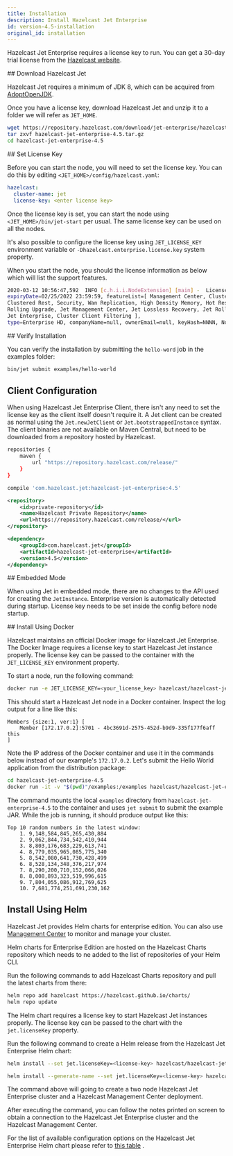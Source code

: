 ```yaml
---
title: Installation
description: Install Hazelcast Jet Enterprise
id: version-4.5-installation
original_id: installation
---
```


Hazelcast Jet Enterprise requires a license key to run. You can get a
30-day trial license from the [Hazelcast website](https://hazelcast.com/download).

## Download Hazelcast Jet

Hazelcast Jet requires a minimum of JDK 8, which can be acquired from
[AdoptOpenJDK](https://adoptopenjdk.net/).

Once you have a license key, download Hazelcast Jet and unzip it to a
folder we will refer as `JET_HOME`.

```bash
wget https://repository.hazelcast.com/download/jet-enterprise/hazelcast-jet-enterprise-4.5.tar.gz
tar zxvf hazelcast-jet-enterprise-4.5.tar.gz
cd hazelcast-jet-enterprise-4.5
```

## Set License Key

Before you can start the node, you will need to set the license key. You
can do this by editing `<JET_HOME>/config/hazelcast.yaml`:

```yaml
hazelcast:
  cluster-name: jet
  license-key: <enter license key>
```

Once the license key is set, you can start the node using
`<JET_HOME>/bin/jet-start` per usual. The same license key can be used
on all the nodes.

It's also possible to configure the license key using `JET_LICENSE_KEY`
environment variable or `-Dhazelcast.enterprise.license.key` system
property.

When you start the node, you should the license information as below which
will list the support features.

```bash
2020-03-12 10:56:47,592  INFO [c.h.i.i.NodeExtension] [main] -  License{allowedNumberOfNodes=8,
expiryDate=02/25/2022 23:59:59, featureList=[ Management Center, Clustered JMX,
Clustered Rest, Security, Wan Replication, High Density Memory, Hot Restart,
Rolling Upgrade, Jet Management Center, Jet Lossless Recovery, Jet Rolling Job Upgrade,
Jet Enterprise, Cluster Client Filtering ],
type=Enterprise HD, companyName=null, ownerEmail=null, keyHash=NNNN, No Version Restriction}
```

## Verify Installation

You can verify the installation by submitting the `hello-word` job in
the examples folder:

```bash
bin/jet submit examples/hello-world
```

## Client Configuration

When using Hazelcast Jet Enterprise Client, there isn't any need to set
the license key as the client itself doesn't require it. A Jet client
can be created as normal using the `Jet.newJetClient` or
`Jet.bootstrappedInstance` syntax. The client binaries are not available
on Maven Central, but need to be downloaded from a repository hosted by
Hazelcast.

<!--DOCUSAURUS_CODE_TABS-->

<!--Gradle-->

```bash
repositories {
    maven {
        url "https://repository.hazelcast.com/release/"
    }
}

compile 'com.hazelcast.jet:hazelcast-jet-enterprise:4.5'
```

<!--Maven-->

```xml
<repository>
    <id>private-repository</id>
    <name>Hazelcast Private Repository</name>
    <url>https://repository.hazelcast.com/release/</url>
</repository>

<dependency>
    <groupId>com.hazelcast.jet</groupId>
    <artifactId>hazelcast-jet-enterprise</artifactId>
    <version>4.5</version>
</dependency>
```

<!--END_DOCUSAURUS_CODE_TABS-->

## Embedded Mode

When using Jet in embedded mode, there are no changes to the API used
for creating the `JetInstance`. Enterprise version is automatically
detected during startup. License key needs to be set inside the config
before node startup.

## Install Using Docker

Hazelcast maintains an official Docker image for Hazelcast Jet
 Enterprise. The Docker Image requires a license key to start Hazelcast
 Jet instance properly. The license key can be passed to the container
 with the `JET_LICENSE_KEY` environment property.

To start a node, run the following command:

```bash
docker run -e JET_LICENSE_KEY=<your_license_key> hazelcast/hazelcast-jet-enterprise
```

This should start a Hazelcast Jet node in a Docker container. Inspect
the log output for a line like this:

```text
Members {size:1, ver:1} [
    Member [172.17.0.2]:5701 - 4bc3691d-2575-452d-b9d9-335f177f6aff this
]
```

Note the IP address of the Docker container and use it in the commands
below instead of our example's `172.17.0.2`. Let's submit the Hello
World application from the distribution package:

```bash
cd hazelcast-jet-enterprise-4.5
docker run -it -v "$(pwd)"/examples:/examples hazelcast/hazelcast-jet-enterprise jet -t 172.17.0.2 submit /examples/hello-world.jar
```

The command mounts the local `examples` directory from `hazelcast-jet-enterprise-4.5`
to the container and uses `jet submit` to submit the example JAR. While
the job is running, it should produce output like this:

```text
Top 10 random numbers in the latest window:
    1. 9,148,584,845,265,430,884
    2. 9,062,844,734,542,410,944
    3. 8,803,176,683,229,613,741
    4. 8,779,035,965,085,775,340
    5. 8,542,080,641,730,428,499
    6. 8,528,134,348,376,217,974
    7. 8,290,200,710,152,066,026
    8. 8,008,893,323,519,996,615
    9. 7,804,055,086,912,769,625
    10. 7,681,774,251,691,230,162
```

## Install Using Helm

Hazelcast Jet provides Helm charts for enterprise edition. You can also
use [Management Center](https://docs.hazelcast.org/docs/management-center/latest/manual/html/index.html)
to monitor and manage your cluster.

Helm charts for Enterprise Edition are hosted on the Hazelcast Charts
 repository which needs to ne added to the list of repositories of your
 Helm CLI.

Run the following commands to add Hazelcast Charts repository and pull
the latest charts from there:

```bash
helm repo add hazelcast https://hazelcast.github.io/charts/
helm repo update
```

The Helm chart requires a license key to start Hazelcast
 Jet instances properly. The license key can be passed to the chart
 with the `jet.licenseKey` property.

Run the following command to create a Helm release from the Hazelcast
 Jet Enterprise Helm chart:

 <!--DOCUSAURUS_CODE_TABS-->

<!--Helm 2-->

```bash
helm install --set jet.licenseKey=<license-key> hazelcast/hazelcast-jet-enterprise
```

<!--Helm 3-->

```bash
helm install --generate-name --set jet.licenseKey=<license-key> hazelcast/hazelcast-jet-enterprise
```

<!--END_DOCUSAURUS_CODE_TABS-->

The command above will going to create a two node Hazelcast Jet
Enterprise cluster and a Hazelcast Management Center deployment.

After executing the command, you can follow the notes printed on screen
to obtain a connection to the Hazelcast Jet Enterprise cluster and the
Hazelcast Management Center.

For the list of available configuration options on the Hazelcast Jet
Enterprise Helm chart please refer to [this table](https://github.com/hazelcast/charts/tree/master/stable/hazelcast-jet-enterprise#configuration)
.
